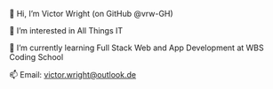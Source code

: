 
👋 Hi, I’m Victor Wright (on GitHub @vrw-GH)

👀 I’m interested in All Things IT

🌱 I’m currently learning Full Stack Web and App Development at WBS Coding School

📫 Email: victor.wright@outlook.de

<!---
vrw-GH/vrw-GH is a ✨ special ✨ repository because its `README.md` (this file) appears on your GitHub profile.
You can click the Preview link to take a look at your changes.
--->
